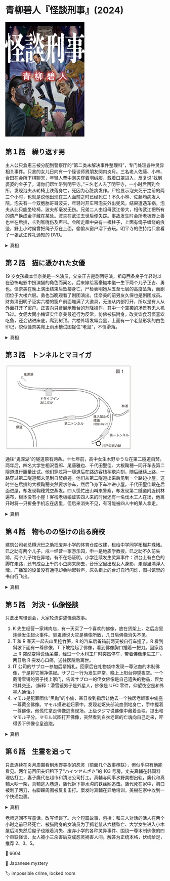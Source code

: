 # 青柳碧人『怪談刑事』(2024)

<img src=images/2024_cover.jpg width=250/>

## 第１話　繰り返す男

主人公只倉恵三被分配到警察厅的“第二类未解决事件整理科”，专门处理各种灵异相关事件。只倉的女儿日向有一个怪谈师男朋友関内炎月。三名老人佐藤、小林、合田在会所下棋聊天，年轻人栗中泡夫穿着羽绒服，戴着口罩进入，反复说“找到婆婆的金子了，请你们帮忙带到明平寺。”三名老人去了明平寺，一小时后回到会所，发现泡夫从轮椅上跌落身亡，死因为心脏病发作。尸检显示泡夫死于之前的两三个小时，也就是说他出现在三人面前之时已经死亡！不久小林、佐藤均病发入院。泡夫有一个双胞胎哥哥波夫，年轻时开车带泡夫外出兜风，结果遭遇车祸，泡夫从此只能坐轮椅，波夫却毫发无伤。兄弟二人由祖母武江带大，相传武江把所有的遗产换成金子藏在某处。波夫在武江去世后便失踪。事故发生时会所老板野上善也坐在后排，卡到喉咙伤及声带。会所走廊中央有一根柱子，上面有绳子缠绕的痕迹，野上小时候曾把绳子系在上面，偷偷从窗户溜下去玩。明平寺的住持给只倉看了一张武江葬礼通知的 DVD。

<details><summary>真相</summary>
波夫不久前回来（伏线：有人目睹泡夫频繁外出钓鱼，其实看到的是波夫），与泡夫发生争执后将泡夫打死。野上觊觎武江的遗产，帮波夫处理了尸体，二人一同在家里找金子。波夫在会所二楼心脏病发作死亡，如果尸体被发现，就会暴露波夫假扮泡夫的事实（泡夫无法上楼），所以野上爬窗下楼，穿上羽绒服戴上口罩，冒充为泡夫坐轮椅回来，用小型蓝牙音箱反复播放编辑过的 DVD 音频，等三人走后将波夫尸体搬下一楼。
</details>

## 第２話　猫に憑かれた女優

19 岁女孩織本佳奈美是一名演员，父亲正吉是剧团导演，祖母西条良子年轻时以在恐怖电影中扮演猫的角色而闻名，后来嫁给富豪織本儀一生下两个儿子正吉、勇也。佳奈美在晚上演出结束后坠楼身亡，尸检表明她从五至七层的高度坠落，而剧团位于大楼六层。勇也当晚观看了剧团演出。佳奈美的前男友久保也是剧团成员。财务清田明子证实六楼的窗户前面堆满了大道具，无法从内部打开，所以是有人从外面打开了窗户。正吉向只倉展示舞台的升降操作，其中一个空袭的场景有无人机飞过。女佣大関小梅证实佳奈美最近行为反常，仿佛被猫附身，改变饮食习惯喜欢吃鱼，还会钻进床底，爬到树顶。六楼外墙发霉变黑，上面有一个老鼠形状的白色印记，貌似佳奈美爬上雨水槽试图捉住“老鼠”，不慎滑落。

<details><summary>真相</summary>
佳奈美怀上了久保的孩子，所以饮食口味改变。佳奈美想和久保完婚，但久保拿不出正吉要求的彩礼。正吉剧团的经费难以为继，向勇也寻求援助，佳奈美钻进床下是为了偷听二人谈话，得知勇也最近赚了一大笔钱。佳奈美爬到树顶，偷窥到隔壁勇也和明子偷情，以此为由逼迫勇也出钱支持自己完婚。勇也把佳奈美从舞台上方的脚手架推下，摔到舞台下面四层的地下空间，高度差达到六层楼。勇也操纵无人机从外面将六楼窗户打开，冒充坠楼假象。他在一张 A3 纸上剪出老鼠形状的洞，绑在无人机的下面，对着墙喷杀菌喷雾，留下老鼠形状的白色印记。
</details>

## 第３話　トンネルとマヨイガ

<img src=images/2024_fork.jpg width=400/>

通往“鬼深湖”的隧道原有两条。十七年前，高中女生木野ゆうな在第二隧道自焚。两年后，四名大学生相沢哲郎、尾藤雅也、千代田聖佳、大根鞠穂一同开车去第二隧道进行胆量比试。他们穿过第一隧道后在路边客栈稍歇片刻，随后继续上路，一路穿过第二隧道都未见到自焚痕迹。他们从第二隧道出来后见到一个路边小屋，这时坐在后排的大根鞠穂突然要求停车，然后飞身下车冲进小屋。千代田聖佳跟在后面进屋，却发现鞠穂凭空蒸发。四人慌忙出山叫来警察，却发现第二隧道附近树林遍布，根本没有小屋！客栈老板娘证实四人来的时候还有一名伐木工人在场，他离开时将一只折叠手机忘在店里，但后来消失不见，有可能被四人中的某人拿走。

<details><summary>真相</summary>
木野ゆうな自杀是因为受到大根鞠穂霸凌。千代田聖佳本姓木野，是ゆうな的妹妹，她与父亲合谋杀死鞠穂报仇。聖佳的父亲在第一隧道的入口处的井上建造了一个临时小屋，并用树木将通往第二隧道的路口堵住，诱使尾藤开车折回了第一隧道，而不是第二隧道。鞠穂与男友相沢关系紧张，接受了聖佳的建议，假装被妖魔附身，进入小屋玩消失，意图测试相沢的关心程度。聖佳的父亲等鞠穂一进小屋就将她打晕，推入井中，然后自己也藏入井底，稍晚进入的聖佳把地板上的井盖重新盖好。聖佳的父亲等四人走后再将小屋拆除。老板娘见到的伐木工人是聖佳的父亲，他把手机忘在店里，被聖佳看到后收起。

<img src=images/2024_trees.jpg width=400/>
</details>

## 第４話　物ものの怪けの出る廃校

建筑公司老总樽沢巳之助把废弃小学的体育仓库改建，租给中学同学柘榴井珠緒。巳之助有两个儿子，戌一经营一家游乐园，申一是地质学教授。巳之助不久前失踪，两个儿子均在异地，有不在场证明。小学连续发生灵异事件：讲台上有白色的脚在走路，还有成百上千的小虫爬来爬去，音乐室里出现女人身影，走廊里漂浮人魂。广播室的设备没有通电却会响起铃声，床头柜上的台灯自行闪烁，图书馆里的书自行飞出。

<details><summary>真相</summary>
戌一用投影仪制造出白色的脚、爬行小虫、音乐室的女人、人魂等一系列投影，目的是为了吓退申一，好将废弃小学打造成主题公园。申一用扬声器播放铃声，用空气压力装置让书从书架掉落，目的是为了吓退戌一，因为学校地下有重要的地质证据。真凶是女警津村響子，她与珠緒的丈夫偷情被巳之助发现，为了避免奸情暴露而杀人灭口。
</details>

## 第５話　対決・仏像怪談

只倉出席怪谈会，大家轮流讲述怪谈故事。

1. K 先生经营一家烤肉店，有一天买了一个喜欢的佛像，放在货架上，之后店里连续发生起火事件。驱鬼师说火灾是佛像所致，几日后佛像消失不见。
2. T 和 R 春天一起去山里挖竹笋，R 的汽车后备箱前两天被自行车撞了。R 看到斜坡下面有一尊佛像，T 下坡拾起了佛像，看到佛像胸口插着一把刀。回家路上 R 突然变得说话呆滞，经过一个木材工厂时突然停车，带着佛像走进工厂。两日后 R 突发心口痛，送往医院后离世。
3. IT 公司的サブロー参加后辈婚礼，回家后在礼物袋中发现一尊沾血的木制佛像，于是将它擦净供起。サブロー行为发生异常，晚上上阳台仰望夜空。一个戴滑雪镜的男子找上家门，告诉サブロー的侄女佛像是自己遗失的物品，侄女将其交还。（解释：滑雪镜男子是外星人，佛像是 UFO 零件，仰望夜空是和外星人通话。）
4. マモル是犯罪团伙“黑鼬”的小偷，某日收到指示让他去一个独居老妪家中偷盗一尊黄金佛像。マモル摸进老妇家中，发现老妪头部流血倒地身亡，手中握着一尊佛像，他慌忙拿走佛像逃离现场。上级タジマ说佛像中藏着金块，提出和マモル平分。マモル试图打开佛像，突然看到白衣老妪的亡魂向自己走来，吓得丢下佛像仓皇逃跑。

<details><summary>真相</summary>
“黑鼬”的佛像客户名单泄露，竞争对手“红色龙舌兰”派人抢先将老妪杀死，凶手 X 还未及逃离现场，マモル正好赶到，X 目睹マモル带走佛像。マモル将追来的 X 的同伙 R 误认为是老妪的亡魂，丢下佛像逃跑。R 腰部不适，无法下坡拾取佛像，于是利用挖竹笋的机会请朋友 T 帮忙拾取（伏线：故事里说“阳光照射像条形码”，说明是竹林而不是树林）。佛像胸口插着一把刀，是マモル试图撬开佛像，取出里面的金子。R 带着佛像进入家具工厂，是为了对其表面进行加工，把它伪装成木制佛像。X 怀疑 R 私吞佛像，追着 R 一气爬到五楼，诱发 R 心脏病发作死亡。家具工厂完成佛像加工，四个月后烤肉店店主 K 看到佛像，将其带回店中，把架子上的玻璃老虎移至窗边，佛像放在架子上，玻璃老虎聚焦太阳光引发火灾。火灾中窗边的客人打开窗户，佛像在混乱中掉出窗外，正好落入下方意大利餐厅露台座位上サブロー的礼品袋中，佛像上沾的“血”是辣椒酱。护目镜男子是 X，通过检查 R 的行车记录仪，一路查到家具工厂、烤肉店、意大利餐厅，最终找到サブロー的家中。サブロー夜晚在阳台上仰望夜空，是因为在婚礼上抽烟导致烟瘾复发，一个人躲起来偷偷抽烟。
</details>

## 第６話　生霊を追って

只倉连续在炎月周围看到氷野美樹的怨灵（前面几个故事串联），但似乎只有他能看见。两年前百田夫妇租下了“ハイツせんざき”的 103 号房，丈夫真輔在韩国料理店打工，妻子鷹代在超市和清洁公司打工。真輔与同事氷野美樹出轨，鷹代和真輔大吵一架，真輔逃入巷道，鷹代拆下排水沟的铁丝网追击。鷹代死在家中，胸口被刺了两刀，右脚踝周围被反复击打。案发时真輔在异地培训，美樹在家中收到一个快递包裹。

<details><summary>真相</summary>
只倉看到的怨灵是鷹代而不是美樹，她以为自己被美樹杀死，所以伺机报复。真正的凶手是房东仙崎ミヨシ，她的狗因为鷹代拆下铁丝网而摔进排水沟中，从此骨折无法走路，所以她杀死鷹代报复。
</details>

老师这回不写童话，改写怪谈了。六个短篇故事，包括：和三人对话的活人在两个小时之前已经死亡、被猫附身的女演员为了抓老鼠从六楼坠亡、大学女生进入小木屋后消失然后屋子也跟着消失、废弃小学的各种灵异事件、围绕一尊木制佛像的四个串联怪谈、女人被小三杀害后变成怨灵祸害人间。解答为正统本格，伏线给足，推荐 2、3、5。

:link: 6604

:file_folder: Japanese mystery

:label: impossible crime, locked room

